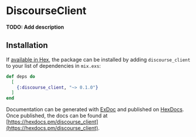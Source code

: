 # DiscourseClient

**TODO: Add description**

## Installation

If [available in Hex](https://hex.pm/docs/publish), the package can be installed
by adding `discourse_client` to your list of dependencies in `mix.exs`:

```elixir
def deps do
  [
    {:discourse_client, "~> 0.1.0"}
  ]
end
```

Documentation can be generated with [ExDoc](https://github.com/elixir-lang/ex_doc)
and published on [HexDocs](https://hexdocs.pm). Once published, the docs can
be found at [https://hexdocs.pm/discourse_client](https://hexdocs.pm/discourse_client).

